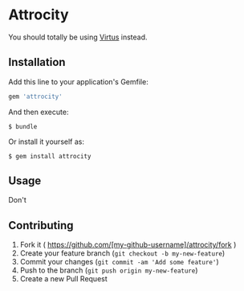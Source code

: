 # Attrocity

You should totally be using [Virtus](https://github.com/solnic/virtus) instead.

## Installation

Add this line to your application's Gemfile:

```ruby
gem 'attrocity'
```

And then execute:

    $ bundle

Or install it yourself as:

    $ gem install attrocity

## Usage

Don't

## Contributing

1. Fork it ( https://github.com/[my-github-username]/attrocity/fork )
2. Create your feature branch (`git checkout -b my-new-feature`)
3. Commit your changes (`git commit -am 'Add some feature'`)
4. Push to the branch (`git push origin my-new-feature`)
5. Create a new Pull Request
